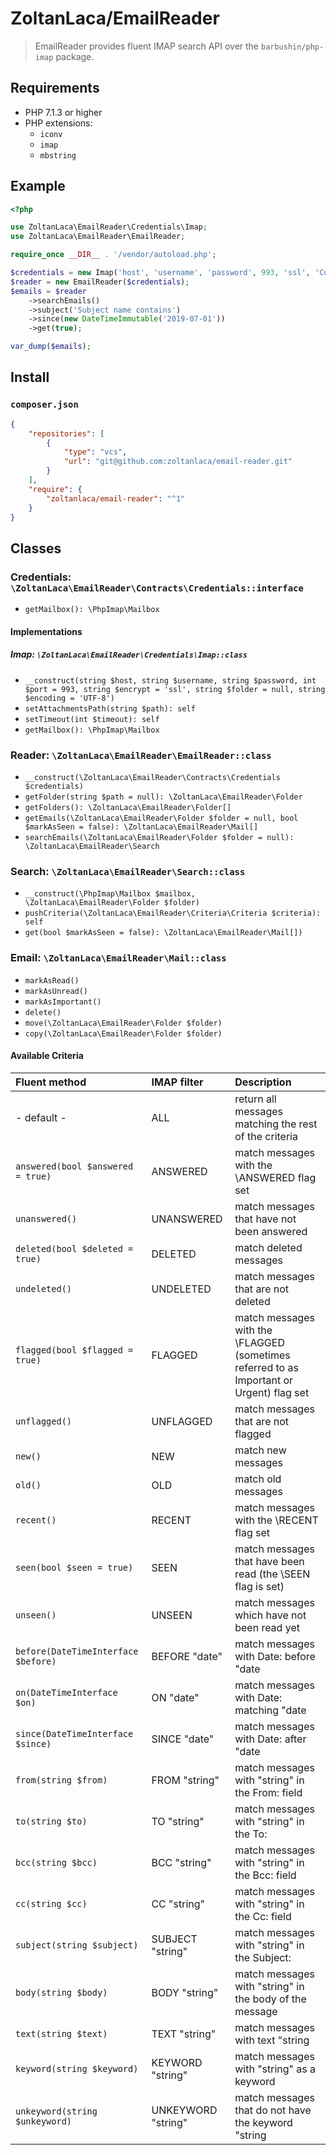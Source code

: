 # ZoltanLaca/EmailReader

> EmailReader provides fluent IMAP search API over the `barbushin/php-imap` package.

## Requirements

 - PHP 7.1.3 or higher
 - PHP extensions:
   - `iconv`
   - `imap`
   - `mbstring`

## Example

```php
<?php

use ZoltanLaca\EmailReader\Credentials\Imap;
use ZoltanLaca\EmailReader\EmailReader;

require_once __DIR__ . '/vendor/autoload.php';

$credentials = new Imap('host', 'username', 'password', 993, 'ssl', 'Custom.Folder');
$reader = new EmailReader($credentials);
$emails = $reader
    ->searchEmails()
    ->subject('Subject name contains')
    ->since(new DateTimeImmutable('2019-07-01'))
    ->get(true);

var_dump($emails);
```

## Install

### `composer.json`

```json
{
    "repositories": [
        {
            "type": "vcs",
            "url": "git@github.com:zoltanlaca/email-reader.git"
        }
    ],
    "require": {
        "zoltanlaca/email-reader": "^1"
    }
}
```

## Classes

### Credentials: `\ZoltanLaca\EmailReader\Contracts\Credentials::interface`

 - `getMailbox(): \PhpImap\Mailbox`
 
#### Implementations

##### Imap: `\ZoltanLaca\EmailReader\Credentials\Imap::class`
 
 - `__construct(string $host, string $username, string $password, int $port = 993, string $encrypt = 'ssl', string $folder = null, string $encoding = 'UTF-8')`
 - `setAttachmentsPath(string $path): self`
 - `setTimeout(int $timeout): self`
 - `getMailbox(): \PhpImap\Mailbox`

### Reader: `\ZoltanLaca\EmailReader\EmailReader::class`

 - `__construct(\ZoltanLaca\EmailReader\Contracts\Credentials $credentials)`
 - `getFolder(string $path = null): \ZoltanLaca\EmailReader\Folder`
 - `getFolders(): \ZoltanLaca\EmailReader\Folder[]`
 - `getEmails(\ZoltanLaca\EmailReader\Folder $folder = null, bool $markAsSeen = false): \ZoltanLaca\EmailReader\Mail[]`
 - `searchEmails(\ZoltanLaca\EmailReader\Folder $folder = null): \ZoltanLaca\EmailReader\Search`

### Search: `\ZoltanLaca\EmailReader\Search::class`

 - `__construct(\PhpImap\Mailbox $mailbox, \ZoltanLaca\EmailReader\Folder $folder)`
 - `pushCriteria(\ZoltanLaca\EmailReader\Criteria\Criteria $criteria): self`
 - `get(bool $markAsSeen = false): \ZoltanLaca\EmailReader\Mail[])`
 
### Email: `\ZoltanLaca\EmailReader\Mail::class`

 - `markAsRead()`
 - `markAsUnread()`
 - `markAsImportant()`
 - `delete()`
 - `move(\ZoltanLaca\EmailReader\Folder $folder)`
 - `copy(\ZoltanLaca\EmailReader\Folder $folder)`

#### Available Criteria

| Fluent method                       | IMAP filter        | Description                                                                               |
| :---------------------------------- | :----------------- | :---------------------------------------------------------------------------------------- |
| - default -                         | ALL                | return all messages matching the rest of the criteria                                     |
| `answered(bool $answered = true)`   | ANSWERED           | match messages with the \\ANSWERED flag set                                               |
| `unanswered()`                      | UNANSWERED         | match messages that have not been answered                                                |
| `deleted(bool $deleted = true)`     | DELETED            | match deleted messages                                                                    |
| `undeleted()`                       | UNDELETED          | match messages that are not deleted                                                       |
| `flagged(bool $flagged = true)`     | FLAGGED            | match messages with the \\FLAGGED (sometimes referred to as Important or Urgent) flag set |
| `unflagged()`                       | UNFLAGGED          | match messages that are not flagged                                                       |
| `new()`                             | NEW                | match new messages                                                                        |
| `old()`                             | OLD                | match old messages                                                                        |
| `recent()`                          | RECENT             | match messages with the \\RECENT flag set                                                 |
| `seen(bool $seen = true)`           | SEEN               | match messages that have been read (the \\SEEN flag is set)                               |
| `unseen()`                          | UNSEEN             | match messages which have not been read yet                                               |
| `before(DateTimeInterface $before)` | BEFORE "date"      | match messages with Date: before "date                                                    |
| `on(DateTimeInterface $on)`         | ON "date"          | match messages with Date: matching "date                                                  |
| `since(DateTimeInterface $since)`   | SINCE "date"       | match messages with Date: after "date                                                     |
| `from(string $from)`                | FROM "string"      | match messages with "string" in the From: field                                           |
| `to(string $to)`                    | TO "string"        | match messages with "string" in the To:                                                   |
| `bcc(string $bcc)`                  | BCC "string"       | match messages with "string" in the Bcc: field                                            |
| `cc(string $cc)`                    | CC "string"        | match messages with "string" in the Cc: field                                             |
| `subject(string $subject)`          | SUBJECT "string"   | match messages with "string" in the Subject:                                              |
| `body(string $body)`                | BODY "string"      | match messages with "string" in the body of the message                                   |
| `text(string $text)`                | TEXT "string"      | match messages with text "string                                                          |
| `keyword(string $keyword)`          | KEYWORD "string"   | match messages with "string" as a keyword                                                 |
| `unkeyword(string $unkeyword)`      | UNKEYWORD "string" | match messages that do not have the keyword "string                                       |
